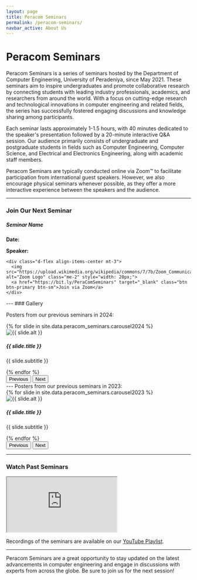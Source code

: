 ```yaml
---
layout: page
title: Peracom Seminars
permalink: /peracom-seminars/
navbar_active: About Us
---
```


# Peracom Seminars

<div class="text-justify">
  <p>
    Peracom Seminars is a series of seminars hosted by the Department of Computer Engineering, University of Peradeniya, since May 2021. These seminars aim to inspire undergraduates and promote collaborative research by connecting students with leading industry professionals, academics, and researchers from around the world. With a focus on cutting-edge research and technological innovations in computer engineering and related fields, the series has successfully fostered engaging discussions and knowledge sharing among participants.
  </p>

  <p>
    Each seminar lasts approximately 1-1.5 hours, with 40 minutes dedicated to the speaker's presentation followed by a 20-minute interactive Q&A session. Our audience primarily consists of undergraduate and postgraduate students in fields such as Computer Engineering, Computer Science, and Electrical and Electronics Engineering, along with academic staff members. 
  </p>

  <p>
    Peracom Seminars are typically conducted online via Zoom™ to facilitate participation from international guest speakers. However, we also encourage physical seminars whenever possible, as they offer a more interactive experience between the speakers and the audience. 
  </p>
</div>

---

### Join Our Next Seminar

<div class="card">
  <div class="card-body">
    <h5 class="card-title">Seminar Name</h5>
    <p class="card-text"><strong>Date:</strong> </p> <!--  Month Date, 2024-->
    <p class="card-text"><strong>Speaker:</strong> </p> <!--  Dr. _ (University of _ )-->
    
    <div class="d-flex align-items-center mt-3">
      <img src="https://upload.wikimedia.org/wikipedia/commons/7/7b/Zoom_Communications_Logo.svg" alt="Zoom Logo" class="me-2" style="width: 20px;">
      <a href="https://bit.ly/PeraComSeminars" target="_blank" class="btn btn-primary btn-sm">Join via Zoom</a>
    </div>
  </div>
</div>
---
### Gallery

Posters from our previous seminars in 2024:

<div class="d-flex justify-content-center">
<!-- Seminar Posters Carousel -->
<div id="peracomSeminarCarousel2024" class="carousel slide w-50" data-bs-ride="carousel">
  <div class="carousel-inner">
    {% for slide in site.data.peracom_seminars.carousel2024 %}
    <div class="carousel-item{% if forloop.first %} active{% endif %}" data-bs-interval="{{ slide.interval }}">
      <img src="{{ slide.image | prepend: site.baseurl }}" class="d-block w-100" alt="{{ slide.alt }}" loading="lazy">
      <div class="carousel-caption d-none d-md-block {% if slide.dark %}text-dark{% endif %}">
        <h5>{{ slide.title }}</h5>
        <p>{{ slide.subtitle }}</p>
      </div>
    </div>
    {% endfor %}
  </div>

  <!-- Carousel Controls -->
  <button class="carousel-control-prev" type="button" data-bs-target="#peracomSeminarCarousel2024" data-bs-slide="prev">
    <span class="carousel-control-prev-icon" aria-hidden="true"></span>
    <span class="visually-hidden">Previous</span>
  </button>
  <button class="carousel-control-next" type="button" data-bs-target="#peracomSeminarCarousel2024" data-bs-slide="next">
    <span class="carousel-control-next-icon" aria-hidden="true"></span>
    <span class="visually-hidden">Next</span>
  </button>
</div>
</div>
---
Posters from our previous seminars in 2023:
<div class="d-flex justify-content-center">
<!-- Seminar Posters Carousel -->
<div id="peracomSeminarCarousel2023" class="carousel slide w-50" data-bs-ride="carousel">
  <div class="carousel-inner">
    {% for slide in site.data.peracom_seminars.carousel2023 %}
    <div class="carousel-item{% if forloop.first %} active{% endif %}" data-bs-interval="{{ slide.interval }}">
      <img src="{{ slide.image | prepend: site.baseurl }}" class="d-block w-100" alt="{{ slide.alt }}" loading="lazy">
      <div class="carousel-caption d-none d-md-block {% if slide.dark %}text-dark{% endif %}">
        <h5>{{ slide.title }}</h5>
        <p>{{ slide.subtitle }}</p>
      </div>
    </div>
    {% endfor %}
  </div>

  <!-- Carousel Controls -->
  <button class="carousel-control-prev" type="button" data-bs-target="#peracomSeminarCarousel2023" data-bs-slide="prev">
    <span class="carousel-control-prev-icon" aria-hidden="true"></span>
    <span class="visually-hidden">Previous</span>
  </button>
  <button class="carousel-control-next" type="button" data-bs-target="#peracomSeminarCarousel2023" data-bs-slide="next">
    <span class="carousel-control-next-icon" aria-hidden="true"></span>
    <span class="visually-hidden">Next</span>
  </button>
</div>
</div>

---

### Watch Past Seminars

<div class="container">
  <div class="row justify-content-center">
    <div class="col-md-10 col-lg-8">
      <div class="ratio ratio-16x9">
        <iframe src="https://www.youtube.com/embed/Zex6tqiQdOg?si=VChu46vqJfwUzISB" title="YouTube video player" allowfullscreen></iframe>
      </div>
    </div>
  </div>
</div>

<p class="mt-4">
Recordings of the seminars are available on our <a href="https://www.youtube.com/playlist?list=PLPcJ5gOQ5iyWySopQpO3cZnSnrJ04NugP" target="_blank">YouTube Playlist</a>.
</p>

---

Peracom Seminars are a great opportunity to stay updated on the latest advancements in computer engineering and engage in discussions with experts from across the globe. Be sure to join us for the next session!
